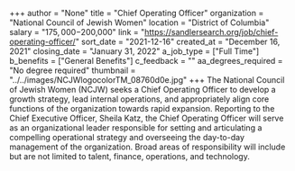 +++
author = "None"
title = "Chief Operating Officer"
organization = "National Council of Jewish Women"
location = "District of Columbia"
salary = "$175,000-$200,000"
link = "https://sandlersearch.org/job/chief-operating-officer/"
sort_date = "2021-12-16"
created_at = "December 16, 2021"
closing_date = "January 31, 2022"
a_job_type = ["Full Time"]
b_benefits = ["General Benefits"]
c_feedback = ""
aa_degrees_required = "No degree required"
thumbnail = "../../images/NCJWlogocolorTM_08760d0e.jpg"
+++
The National Council of Jewish Women (NCJW) seeks a Chief Operating Officer to develop a growth strategy, lead internal operations, and appropriately align core functions of the organization towards rapid expansion. Reporting to the Chief Executive Officer, Sheila Katz, the Chief Operating Officer will serve as an organizational leader responsible for setting and articulating a compelling operational strategy and overseeing the day-to-day management of the organization. Broad areas of responsibility will include but are not limited to talent, finance, operations, and technology. 